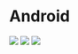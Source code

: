 # Android

[![](https://img.shields.io/badge/license-MIT-lightgrey)](https://github.com/Apriluestc/Android/blob/master/LICENSE)
[![](https://img.shields.io/badge/lang-%E7%AE%80%E4%BD%93%E4%B8%AD%E6%96%87-orange)](https://github.com/Apriluestc/Android/blob/master/Docs/lang/Chinese.md)
[![](https://img.shields.io/badge/lang-English-yellow)](https://github.com/Apriluestc/Android/blob/master/Docs/lang/English.md)
